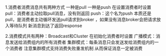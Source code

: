 1.消费者消费消息共有两种方式 一种是pull 一种是push 在设置消费者时设置
pull：消费者主动拉取pull消息，没有则返回
push：这个名为push 本质还是pull，是消费者主动循环发送pull请求到broker ，如果没有消息broker会把请求放入等待队列 新消息到达了返回response



2.消费模式共有两种：Broadcast和Cluster  在初始化消费者时设置
广播模式：消息发送给消费组内的所有消费者
集群模式：每条消息只会发送发给消费组内的一个消费者  注意集群模式支持消费失败重发机制  从而保证消息一定被消费